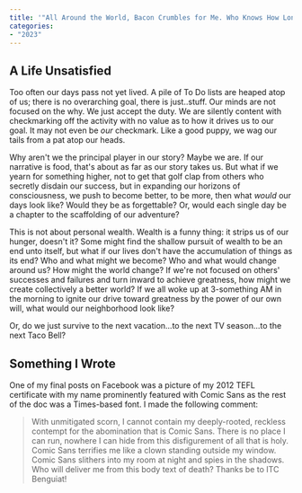 ```yaml
---
title: '"All Around the World, Bacon Crumbles for Me. Who Knows How Long I&apos;ve Loved You?"'
categories:
- "2023"
---
```


## A Life Unsatisfied

Too often our days pass not yet lived.   A pile of To Do lists are heaped atop of us; there is no overarching goal, there is just..stuff.  Our minds are not focused on the why.  We just accept the duty.  We are silently content with checkmarking off the activity with no value as to how it drives us to our goal.  It may not even be *our* checkmark.  Like a good puppy, we wag our tails from a pat atop our heads.  

Why aren't we the principal player in our story?  Maybe we are.  If our narrative is food, that's about as far as our story takes us.  But what if we yearn for something higher, not to get that golf clap from others who secretly disdain our success, but in expanding our horizons of consciousness, we push to become better, to be more, then what *would* our days look like?  Would they be as forgettable?  Or, would each single day be a chapter to the scaffolding of our adventure?

This is not about personal wealth.  Wealth is a funny thing: it strips us of our hunger, doesn't it?  Some might find the shallow pursuit of wealth to be an end unto itself, but what if our lives don't have the accumulation of things as its end?  Who and what might we become?  Who and what would change around us?  How might the world change?  If we're not focused on others' successes and failures and turn inward to achieve greatness,  how might we create collectively a better world?  If we all woke up at 3-something AM in the morning to ignite our drive toward greatness by the power of our own will, what would our neighborhood look like?

Or, do we just survive to the next vacation...to the next TV season...to the next Taco Bell?

## Something I Wrote

One of my final posts on Facebook was a picture of my 2012 TEFL certificate with my name prominently featured with Comic Sans as the rest of the doc was a Times-based font. I made the following comment:

> With unmitigated scorn, I cannot contain my deeply-rooted, reckless contempt for the abomination that is Comic Sans.  There is no place I can run, nowhere I can hide from this disfigurement of all that is holy.  Comic Sans terrifies me like a clown standing outside my window. Comic Sans slithers into my room at night and spies in the shadows.  Who will deliver me from this body text of death?  Thanks be to ITC Benguiat!

